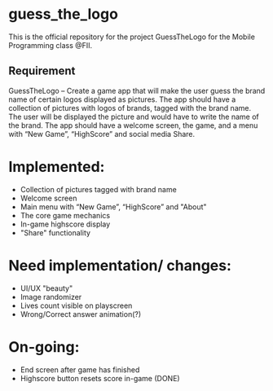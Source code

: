 # guess_the_logo

This is the official repository for the project GuessTheLogo for the Mobile Programming class @FII.


## Requirement 

GuessTheLogo – Create a game app that will make the user guess the brand name of
certain logos displayed as pictures. The app should have a collection of pictures with
logos of brands, tagged with the brand name. The user will be displayed the picture and
would have to write the name of the brand. The app should have a welcome screen, the
game, and a menu with “New Game”, “HighScore” and social media Share.

# Implemented:

- Collection of pictures tagged with brand name
- Welcome screen
- Main menu with “New Game”, “HighScore” and "About"
- The core game mechanics
- In-game highscore display
- "Share" functionality

# Need implementation/ changes:

- UI/UX "beauty"
- Image randomizer
- Lives count visible on playscreen
- Wrong/Correct answer animation(?)

# On-going:

- End screen after game has finished
- Highscore button resets score in-game (DONE)